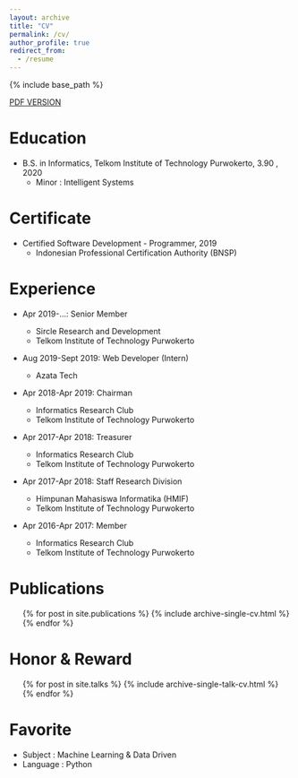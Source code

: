 ```yaml
---
layout: archive
title: "CV"
permalink: /cv/
author_profile: true
redirect_from:
  - /resume
---
```


{% include base_path %}

[PDF VERSION](http://bit.ly/gomu2no)

Education
======
* B.S. in Informatics, Telkom Institute of Technology Purwokerto, 3.90 , 2020
  * Minor : Intelligent Systems
  
Certificate
======
* Certified Software Development - Programmer, 2019
  * Indonesian Professional Certification Authority (BNSP)

Experience
======
* Apr 2019-...: Senior Member
  * Sircle Research and Development
  * Telkom Institute of Technology Purwokerto

* Aug 2019-Sept 2019: Web Developer (Intern)
  * Azata Tech
  
* Apr 2018-Apr 2019: Chairman
  * Informatics Research Club
  * Telkom Institute of Technology Purwokerto
  
* Apr 2017-Apr 2018: Treasurer
  * Informatics Research Club
  * Telkom Institute of Technology Purwokerto

* Apr 2017-Apr 2018: Staff Research Division
  * Himpunan Mahasiswa Informatika (HMIF)
  * Telkom Institute of Technology Purwokerto
  
* Apr 2016-Apr 2017: Member
  * Informatics Research Club
  * Telkom Institute of Technology Purwokerto
  
Publications
======
  <ul>{% for post in site.publications %}
    {% include archive-single-cv.html %}
  {% endfor %}</ul>
  
Honor & Reward
======
  <ul>{% for post in site.talks %}
    {% include archive-single-talk-cv.html %}
  {% endfor %}</ul>
  
Favorite
======
* Subject : Machine Learning & Data Driven
* Language : Python
